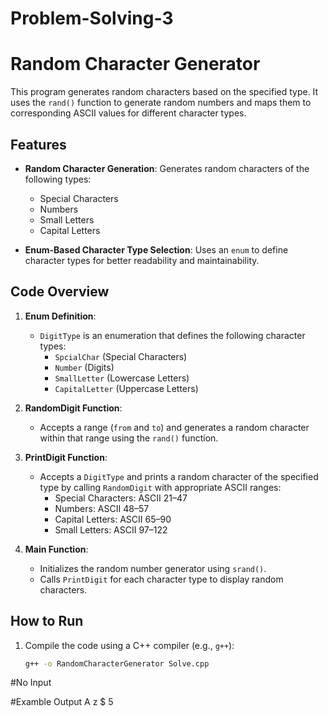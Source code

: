 # Problem-Solving-3
# Random Character Generator

This program generates random characters based on the specified type. It uses the `rand()` function to generate random numbers and maps them to corresponding ASCII values for different character types.

## Features

- **Random Character Generation**: Generates random characters of the following types:
  - Special Characters
  - Numbers
  - Small Letters
  - Capital Letters

- **Enum-Based Character Type Selection**: Uses an `enum` to define character types for better readability and maintainability.

## Code Overview

1. **Enum Definition**:
   - `DigitType` is an enumeration that defines the following character types:
     - `SpcialChar` (Special Characters)
     - `Number` (Digits)
     - `SmallLetter` (Lowercase Letters)
     - `CapitalLetter` (Uppercase Letters)

2. **RandomDigit Function**:
   - Accepts a range (`from` and `to`) and generates a random character within that range using the `rand()` function.

3. **PrintDigit Function**:
   - Accepts a `DigitType` and prints a random character of the specified type by calling `RandomDigit` with appropriate ASCII ranges:
     - Special Characters: ASCII 21–47
     - Numbers: ASCII 48–57
     - Capital Letters: ASCII 65–90
     - Small Letters: ASCII 97–122

4. **Main Function**:
   - Initializes the random number generator using `srand()`.
   - Calls `PrintDigit` for each character type to display random characters.

## How to Run

1. Compile the code using a C++ compiler (e.g., `g++`):
   ```bash
   g++ -o RandomCharacterGenerator Solve.cpp

#No Input 

#Examble Output 
A
z
$
5

